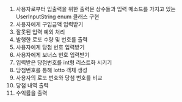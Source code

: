 1. 사용자로부터 입출력을 위한 출력문 상수들과 입력 메소드를 가지고 있는 UserInputString enum 클래스 구현
2. 사용자에게 구입금액 입력받기
2. 잘못된 입력 예외 처리
3. 발행한 로또 수량 및 번호를 출력
4. 사용자에게 당첨 번호 입력받기
5. 사용자에게 보너스 번호 입력받기
6. 입력받은 당첨번호를 int형 리스트화 시키기
7. 당첨번호를 통해 lotto 객체 생성
8. 사용자의 로또 번호와 당첨 번호를 비교
9. 당첨 내역 출력
10. 수익률을 출력
